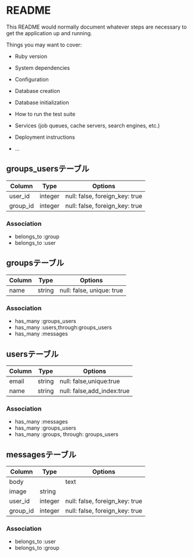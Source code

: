 # README

This README would normally document whatever steps are necessary to get the
application up and running.

Things you may want to cover:

* Ruby version

* System dependencies

* Configuration

* Database creation

* Database initialization

* How to run the test suite

* Services (job queues, cache servers, search engines, etc.)

* Deployment instructions

* ...
## groups_usersテーブル

|Column|Type|Options|
|------|----|-------|
|user_id|integer|null: false, foreign_key: true|
|group_id|integer|null: false, foreign_key: true|

### Association
- belongs_to :group
- belongs_to :user

## groupsテーブル

|Column|Type|Options|
|------|----|-------|
|name|string|null: false, unique: true|

### Association

- has_many :groups_users
- has_many :users,through:groups_users
- has_many :messages

## usersテーブル

|Column|Type|Options|
|------|----|-------|
|email|string|null: false,unique:true|
|name|string|null: false,add_index:true|

### Association
- has_many :messages
- has_many :groups_users
- has_many :groups, through: groups_users

## messagesテーブル

|Column|Type|Options|
|------|----|-------|
|body||text|
|image|string||
|user_id|integer|null: false, foreign_key: true|
|group_id|integer|null: false, foreign_key: true|

### Association
- belongs_to :user
- belongs_to :group